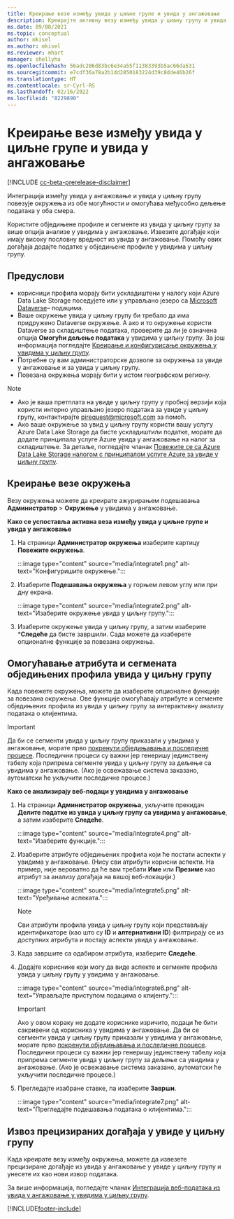 ```yaml
---
title: Креирање везе између увида у циљне групе и увида у ангажовање
description: Креирајте активну везу између увида у циљну групу и увида у ангажовање да бисте омогућили двосмерно дељење података.
ms.date: 09/08/2021
ms.topic: conceptual
author: mkisel
ms.author: mkisel
ms.reviewer: mhart
manager: shellyha
ms.openlocfilehash: 56adc206d83bc6e34a55f11383393b5ac66da531
ms.sourcegitcommit: e7cdf36a78a2b1dd2850183224d39c8dde46b26f
ms.translationtype: HT
ms.contentlocale: sr-Cyrl-RS
ms.lasthandoff: 02/16/2022
ms.locfileid: "8229890"
---
```

# <a name="create-a-link-between-audience-insights-and-engagement-insights"></a>Креирање везе између увида у циљне групе и увида у ангажовање

[!INCLUDE [cc-beta-prerelease-disclaimer](includes/cc-beta-prerelease-disclaimer.md)]

Интеграција између увида у ангажовање и увида у циљну групу повезује окружења из обе могућности и омогућава међусобно дељење података у оба смера.

Користите обједињене профиле и сегменте из увида у циљну групу за више опција анализе у увидима у ангажовање. Извезите догађаје који имају високу пословну вредност из увида у ангажовање. Помоћу ових догађаја додајте податке у обједињене профиле у увидима у циљну групу.

## <a name="prerequisites"></a>Предуслови

- корисници профила морају бити ускладиштени у налогу који Azure Data Lake Storage поседујете или у управљано језеро са [Microsoft Dataverse](/powerapps/maker/data-platform/data-platform-intro)&ndash; подацима. 
- Ваше окружење увида у циљну групу би требало да има придружено Dataverse окружење. А ако и то окружење користи Dataverse за складиштење података, проверите да ли је означена опција **Омогући дељење података** у увидима у циљну групу. За још информација погледајте [Креирање и конфигурисање окружења у увидима у циљну групу](../audience-insights/create-environment.md).
- Потребне су вам администраторске дозволе за окружења за увиде у ангажовање и за увида у циљну групу.
- Повезана окружења морају бити у истом географском региону.

> [!NOTE]
> - Ако је ваша претплата на увиде у циљну групу у пробној верзији која користи интерно управљано језеро података за увиде у циљну групу, контактирајте [pirequest@microsoft.com](mailto:pirequest@microsoft.com) за помоћ. 
> - Ако ваше окружење за увид у циљну групу користи вашу услугу Azure Data Lake Storage да бисте ускладиштили податке, морате да додате принципала услуге Azure увида у ангажовање на налог за складиштење. За детаље, погледајте чланак [Повежите се са Azure Data Lake Storage налогом с принципалом услуге Azure за увиде у циљну групу](../audience-insights/connect-service-principal.md). 


## <a name="create-an-environment-link"></a>Креирање везе окружења

Везу окружења можете да креирате ажурирањем подешавања **Администратор** > **Окружење** у увидима у ангажовање.

**Како се успоставља активна веза између увида у циљне групе и увида у ангажовање**

1. На страници **Администратор окружења** изаберите картицу **Повежите окружења**.

    :::image type="content" source="media/integrate1.png" alt-text="Конфигуришите окружење.":::

1. Изаберите **Подешавања окружења** у горњем левом углу или при дну екрана.

     :::image type="content" source="media/integrate2.png" alt-text="Изаберите окружење увида у циљну групу.":::

1. Изаберите окружење увида у циљну групу, а затим изаберите ***Следеће** да бисте завршили. Сада можете да изаберете опционалне функције за повезана окружења.
 
## <a name="enable-audience-insights-unified-profiles-attributes-and-segments"></a>Омогућавање атрибута и сегмената обједињених профила увида у циљну групу

Када повежете окружења, можете да изаберете опционалне функције за повезана окружења. Ове функције омогућавају атрибуте и сегменте обједињених профила из увида у циљну групу за интерактивну анализу података о клијентима.

> [!IMPORTANT]
> Да би се сегменти увида у циљну групу приказали у увидима у ангажовање, морате прво [покренути обједињавања и последичне процесе](../audience-insights/merge-entities.md). Последични процеси су важни јер генеришу јединствену табелу која припрема сегменте увида у циљну групу за дељење са увидима у ангажовање. (Ако је освежавање система заказано, аутоматски ће укључити последичне процесе.)

**Како се анализирају веб-подаци у увидима у ангажовање**

1. На страници **Администратор окружења**, укључите прекидач **Делите податке из увида у циљну групу са увидима у ангажовање**, а затим изаберите **Следеће**.

    :::image type="content" source="media/integrate4.png" alt-text="Изаберите функције.":::

1. Изаберите атрибуте обједињених профила који ће постати аспекти у увидима у ангажовање. (Нису сви атрибути корисни аспекти. На пример, није вероватно да ће вам требати **Име** или **Презиме** као атрибут за анализу догађаја на вашој веб-локацији.)

    :::image type="content" source="media/integrate5.png" alt-text="Уређивање аспеката.":::

   >[!NOTE]
   > Сви атрибути профила увида у циљну групу који представљају идентификаторе (као што су **ID** и **алтернативни ID**) филтрирају се из доступних атрибута и постају аспекти увида у ангажовање.

1. Када завршите са одабиром атрибута, изаберите **Следеће**.
1. Додајте кориснике који могу да виде аспекте и сегменте профила увида у циљну групу у увидима у ангажовање.

    :::image type="content" source="media/integrate6.png" alt-text="Управљајте приступом подацима о клијенту.":::

   > [!IMPORTANT]
   > Ако у овом кораку не додате кориснике изричито, подаци ће бити сакривени од корисника у увидима у ангажовање.
   > Да би се сегменти увида у циљну групу приказали у увидима у ангажовање, морате прво [покренути обједињавања и последичне процесе](../audience-insights/merge-entities.md). Последични процеси су важни јер генеришу јединствену табелу која припрема сегменте увида у циљну групу за дељење са увидима у ангажовање. (Ако је освежавање система заказано, аутоматски ће укључити последичне процесе.)

1. Прегледајте изабране ставке, па изаберите **Заврши**.

    :::image type="content" source="media/integrate7.png" alt-text="Прегледајте подешавања података о клијентима.":::

## <a name="export-refined-events-to-audience-insights"></a>Извоз прецизираних догађаја у увиде у циљну групу

Када креирате везу између окружења, можете да извезете прецизиране догађаје из увида у ангажовање у увиде у циљну групу и унесете их као нови извор података. 

За више информација, погледајте чланак [Интеграција веб-података из увида у ангажовање у увидима у циљну групу](../audience-insights/integrate-engagement-insights.md).

<!--
## Share engagement insights refined events with audience insights

After you create a link between environments, a new option becomes available for you to share [refined events](refined-events.md) with audience insights.

Consider the following when creating refined events for audience insights: 

- Provide a meaningful name for the refined event. It will be used as an activity name in audience insights.
- Select at least the following properties to create an activity in audience insights: 
    - Signal.Action.Name indicates the activity details.
    - Signal.User.Id maps with the customer ID.
    - Signal.View.Uri is a web address as a basis for segments or measures.
    - Signal.Export.Id is a primary key for events.
    - Signal.Timestamp determines the date and time for the activity.

To share refined events:

1. From the engagement insights menu, select **Data** and then select the **Events** tab.
2. On the **Action** menu, select **Share as activity**.

    :::image type="content" source="media/integrate8.png" alt-text="Data shared events settings.":::

3. You can view and stop actively shared events on the **Export and Sharing** tab.
4. -- per Michael K, we need a mock here (Mukesh needs to update to reflect what happens in AUI once a user shares a refined event (i.e. no longer AUI, data wrangler needs to go discover data in the storage, the shared event is available as a DS and entity, correct?)

### Attach refined events shared as activities to unified profiles in audience insights

You can bring customer web activity data from engagement insights into audience insights. In addition to transactional, demographic, or behavioral data, you can view activities on the web in unified customer profiles. You can then use these profiles to get insights such as segments, measures, and predictions for audience activation.

Follow the steps in [data unification](../audience-insights/data-unification.md) to map, match, and merge website authentication information to unified profiles in audience insights.

You can also share refined events that are now available in audience insights, identified as data sources and entities. 

Next, you can relate event data from engagement insights as unified activities in customer profiles.

### Relate refined event data as an activity of a customer profile

After unifying the data, you can configure the activity for the customer profile. For more information, go to [Customer activities](../audience-insights/activities.md).

:::image type="content" source="media/web-event-activity.png" alt-text="Activities page with expanded Edit activity pane.":::

Next, configure the new activity by using mapping elements: 

- **Primary Key**: Signal.Export.Id, a unique ID that is available for every event record in engagement insights. This property is automatically generated.

- **Timestamp**: Signal.Timestamp in the event property.

- **Event**: Signal.Name, the event name that you want to track.

- **Web address**: Signal.View.Uri that refers to the URI of the page that created the event.

- **Details**: Signal.Action.Name to represent the information to associate with the event. The selected property in this case indicates that the event is for email promotion.

- **Activity type**: In this example, we choose the existing activity type WebLog. This selection is a useful filter option to run prediction models or create segments based on this activity type.

- **Set up relationship**: This important setting ties the activity to existing customer profiles. **Signal.User.Id** is the identifier configured in the SDK to be collected. It relates to the user ID in other data sources that are configured in audience insights. 

This example configures the relationship between Signal.User.Id and RetailCustomers:CustomerRetailId, which is the primary key that was identified in the map step of the data unification process.

After processing the activities, you can review customer records and open a customer card to see activities from engagement insights in the timeline. 

> [!TIP]
> To find a customer ID that has an engagement insights activity, go to **Entities** and preview the data for the UnifiedActivity entity. **ActivityTypeDisplay = WebLog** contains the engagement insights activity configured in the preceding example. Copy the customer ID for one of those records and search<!--note from editor: Edit okay? I couldn't quite follow this.-- > for that ID on the **Customers** page.

--> 

[!INCLUDE[footer-include](../includes/footer-banner.md)]
